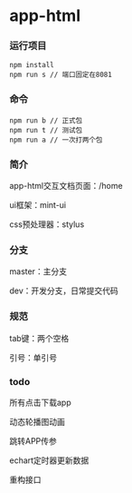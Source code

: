 # app-html

### 运行项目
```
npm install
npm run s // 端口固定在8081
```

### 命令
```
npm run b // 正式包
npm run t // 测试包
npm run a // 一次打两个包
```
### 简介
app-html交互文档页面：/home

ui框架：mint-ui

css预处理器：stylus

### 分支
master：主分支

dev：开发分支，日常提交代码

### 规范
tab键：两个空格

引号：单引号

### todo
所有点击下载app

动态轮播图动画

跳转APP传参

echart定时器更新数据

重构接口